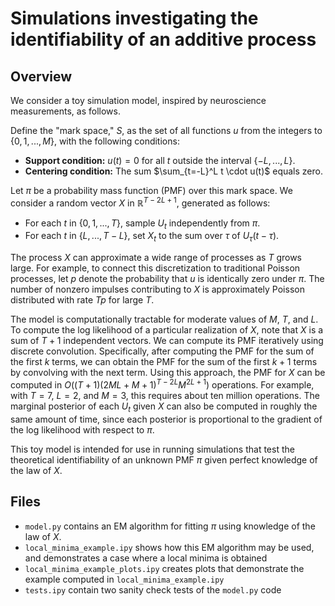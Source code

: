 # Simulations investigating the identifiability of an additive process

## Overview

We consider a toy simulation model, inspired by neuroscience measurements, as follows.

Define the "mark space," $S$, as the set of all functions $u$ from the integers to $\{0, 1, ..., M\}$, with the following conditions:

- **Support condition:** $u(t) = 0$ for all $t$ outside the interval $\{-L, ..., L\}$.
- **Centering condition:** The sum $\sum_{t=-L}^L t \cdot u(t)$ equals zero.

Let $\pi$ be a probability mass function (PMF) over this mark space. We consider a random vector $X$ in $\mathbb{R}^{T-2L+1}$, generated as follows:

- For each $t$ in $\{0, 1, ..., T\}$, sample $U_t$ independently from $\pi$.
- For each $t$ in $\{L, ..., T-L\}$, set $X_t$ to the sum over $\tau$ of $U_\tau(t-\tau)$.

The process $X$ can approximate a wide range of processes as $T$ grows large. For example, to connect this discretization to traditional Poisson processes, let $p$ denote the probability that $u$ is identically zero under $\pi$.  The number of nonzero impulses contributing to $X$ is approximately Poisson distributed with rate $T p$ for large $T$.

The model is computationally tractable for moderate values of $M$, $T$, and $L$. To compute the log likelihood of a particular realization of $X$, note that $X$ is a sum of $T+1$ independent vectors. We can compute its PMF iteratively using discrete convolution. Specifically, after computing the PMF for the sum of the first $k$ terms, we can obtain the PMF for the sum of the first $k+1$ terms by convolving with the next term. Using this approach, the PMF for $X$ can be computed in $O((T+1)(2ML+M+1)^{T-2L} M^{2L+1})$ operations. For example, with $T=7$, $L=2$, and $M=3$, this requires about ten million operations. The marginal posterior of each $U_t$ given $X$ can also be computed in roughly the same amount of time, since each posterior is proportional to the gradient of the log likelihood with respect to $\pi$.

This toy model is intended for use in running simulations that test the theoretical identifiability of an unknown PMF $\pi$ given perfect knowledge of the law of $X$.

## Files

* `model.py` contains an EM algorithm for fitting $\pi$ using knowledge of the law of $X$.
* `local_minima_example.ipy` shows how this EM algorithm may be used, and demonstrates a case where a local minima is obtained
* `local_minima_example_plots.ipy` creates plots that demonstrate the example computed in `local_minima_example.ipy`
* `tests.ipy` contain two sanity check tests of the `model.py` code

